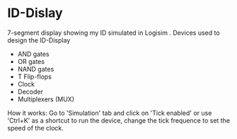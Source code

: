 # ID-Dislay
 
 7-segment display showing my ID simulated in Logisim
.
 Devices used to design the ID-Display
 - AND gates
 - OR gates
 - NAND gates
 - T Flip-flops
 - Clock
 - Decoder
 - Multiplexers (MUX)

 How it works:
 Go to 'Simulation' tab and click on 'Tick enabled' or use 'Ctrl+K' as a shortcut to run the device, change the tick frequence to set the speed of the clock.